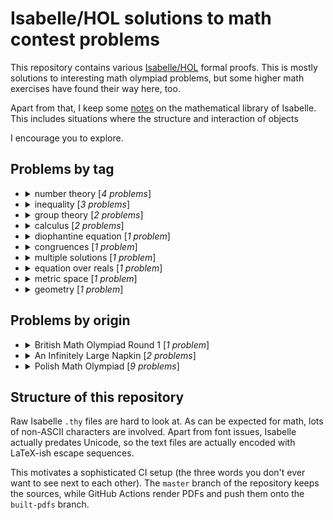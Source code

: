 # Isabelle/HOL solutions to math contest problems

This repository contains various [Isabelle/HOL] formal proofs. This is mostly solutions
to interesting math olympiad problems, but some higher math exercises have found their way
here, too.

Apart from that, I keep some [notes] on the mathematical library of Isabelle. This includes
situations where the structure and interaction of objects 

I encourage you to explore.

[notes]: https://github.com/NieDzejkob/isabelle-math-contests/blob/master/NOTES.md
[Isabelle/HOL]: https://isabelle.in.tum.de/

## Problems by tag

- <details>
  <summary>number theory [<i>4 problems</i>]</summary>
  
  - [BMO1 2015 Problem 2](https://github.com/NieDzejkob/isabelle-math-contests/blob/built-pdfs/BMO1/2015/BMO1-2015-Problem_2.pdf) (number theory)
  - [Polish MO 1969 Round 1 Problem 1](https://github.com/NieDzejkob/isabelle-math-contests/blob/built-pdfs/Polish_MO/1969/Round_1/Polish_MO-1969-Round_1-Problem_1.pdf) (number theory, diophantine equation)
  - [Polish MO 1969 Round 1 Warmup Problem A](https://github.com/NieDzejkob/isabelle-math-contests/blob/built-pdfs/Polish_MO/1969/Round_1/Polish_MO-1969-Round_1-Warmup_Problem_A.pdf) (number theory, congruences)
  - [Polish MO 2020 Round 1 Problem 3](https://github.com/NieDzejkob/isabelle-math-contests/blob/built-pdfs/Polish_MO/2020/Round_1/Polish_MO-2020-Round_1-Problem_3.pdf) (number theory)
  </details>
- <details>
  <summary>inequality [<i>3 problems</i>]</summary>
  
  - [Polish MO 1969 Round 1 Problem 5](https://github.com/NieDzejkob/isabelle-math-contests/blob/built-pdfs/Polish_MO/1969/Round_1/Polish_MO-1969-Round_1-Problem_5.pdf) (inequality)
  - [Polish MO 1969 Round 1 Warmup Problem B](https://github.com/NieDzejkob/isabelle-math-contests/blob/built-pdfs/Polish_MO/1969/Round_1/Polish_MO-1969-Round_1-Warmup_Problem_B.pdf) (inequality, multiple solutions, calculus)
  - [Polish MO 2020 Round 1 Problem 1](https://github.com/NieDzejkob/isabelle-math-contests/blob/built-pdfs/Polish_MO/2020/Round_1/Polish_MO-2020-Round_1-Problem_1.pdf) (inequality)
  </details>
- <details>
  <summary>group theory [<i>2 problems</i>]</summary>
  
  - [Napkin Problem 1A](https://github.com/NieDzejkob/isabelle-math-contests/blob/built-pdfs/Napkin/Napkin-Problem_1A.pdf) (group theory)
  - [Napkin Problem 1B](https://github.com/NieDzejkob/isabelle-math-contests/blob/built-pdfs/Napkin/Napkin-Problem_1B.pdf) (group theory)
  </details>
- <details>
  <summary>calculus [<i>2 problems</i>]</summary>
  
  - [Polish MO 1969 Round 1 Problem 2](https://github.com/NieDzejkob/isabelle-math-contests/blob/built-pdfs/Polish_MO/1969/Round_1/Polish_MO-1969-Round_1-Problem_2.pdf) (calculus)
  - [Polish MO 1969 Round 1 Warmup Problem B](https://github.com/NieDzejkob/isabelle-math-contests/blob/built-pdfs/Polish_MO/1969/Round_1/Polish_MO-1969-Round_1-Warmup_Problem_B.pdf) (inequality, multiple solutions, calculus)
  </details>
- <details>
  <summary>diophantine equation [<i>1 problem</i>]</summary>
  
  - [Polish MO 1969 Round 1 Problem 1](https://github.com/NieDzejkob/isabelle-math-contests/blob/built-pdfs/Polish_MO/1969/Round_1/Polish_MO-1969-Round_1-Problem_1.pdf) (number theory, diophantine equation)
  </details>
- <details>
  <summary>congruences [<i>1 problem</i>]</summary>
  
  - [Polish MO 1969 Round 1 Warmup Problem A](https://github.com/NieDzejkob/isabelle-math-contests/blob/built-pdfs/Polish_MO/1969/Round_1/Polish_MO-1969-Round_1-Warmup_Problem_A.pdf) (number theory, congruences)
  </details>
- <details>
  <summary>multiple solutions [<i>1 problem</i>]</summary>
  
  - [Polish MO 1969 Round 1 Warmup Problem B](https://github.com/NieDzejkob/isabelle-math-contests/blob/built-pdfs/Polish_MO/1969/Round_1/Polish_MO-1969-Round_1-Warmup_Problem_B.pdf) (inequality, multiple solutions, calculus)
  </details>
- <details>
  <summary>equation over reals [<i>1 problem</i>]</summary>
  
  - [Polish MO 1969 Round 1 Warmup Problem C](https://github.com/NieDzejkob/isabelle-math-contests/blob/built-pdfs/Polish_MO/1969/Round_1/Polish_MO-1969-Round_1-Warmup_Problem_C.pdf) (equation over reals)
  </details>
- <details>
  <summary>metric space [<i>1 problem</i>]</summary>
  
  - [Polish MO 1969 Round 1 Warmup Problem D](https://github.com/NieDzejkob/isabelle-math-contests/blob/built-pdfs/Polish_MO/1969/Round_1/Polish_MO-1969-Round_1-Warmup_Problem_D.pdf) (metric space, geometry)
  </details>
- <details>
  <summary>geometry [<i>1 problem</i>]</summary>
  
  - [Polish MO 1969 Round 1 Warmup Problem D](https://github.com/NieDzejkob/isabelle-math-contests/blob/built-pdfs/Polish_MO/1969/Round_1/Polish_MO-1969-Round_1-Warmup_Problem_D.pdf) (metric space, geometry)
  </details>

## Problems by origin

- <details>
  <summary>British Math Olympiad Round 1 [<i>1 problem</i>]</summary>
  
  - 2015
    - [Problem 2](https://github.com/NieDzejkob/isabelle-math-contests/blob/built-pdfs/BMO1/2015/BMO1-2015-Problem_2.pdf) (number theory)
    
  
  </details>
- <details>
  <summary>An Infinitely Large Napkin [<i>2 problems</i>]</summary>
  
  - [Problem 1A](https://github.com/NieDzejkob/isabelle-math-contests/blob/built-pdfs/Napkin/Napkin-Problem_1A.pdf) (group theory)
  - [Problem 1B](https://github.com/NieDzejkob/isabelle-math-contests/blob/built-pdfs/Napkin/Napkin-Problem_1B.pdf) (group theory)
  
  </details>
- <details>
  <summary>Polish Math Olympiad [<i>9 problems</i>]</summary>
  
  - 1969
    - Round 1
      - [Problem 1](https://github.com/NieDzejkob/isabelle-math-contests/blob/built-pdfs/Polish_MO/1969/Round_1/Polish_MO-1969-Round_1-Problem_1.pdf) (number theory, diophantine equation)
      - [Problem 2](https://github.com/NieDzejkob/isabelle-math-contests/blob/built-pdfs/Polish_MO/1969/Round_1/Polish_MO-1969-Round_1-Problem_2.pdf) (calculus)
      - [Problem 5](https://github.com/NieDzejkob/isabelle-math-contests/blob/built-pdfs/Polish_MO/1969/Round_1/Polish_MO-1969-Round_1-Problem_5.pdf) (inequality)
      - [Warmup Problem A](https://github.com/NieDzejkob/isabelle-math-contests/blob/built-pdfs/Polish_MO/1969/Round_1/Polish_MO-1969-Round_1-Warmup_Problem_A.pdf) (number theory, congruences)
      - [Warmup Problem B](https://github.com/NieDzejkob/isabelle-math-contests/blob/built-pdfs/Polish_MO/1969/Round_1/Polish_MO-1969-Round_1-Warmup_Problem_B.pdf) (inequality, multiple solutions, calculus)
      - [Warmup Problem C](https://github.com/NieDzejkob/isabelle-math-contests/blob/built-pdfs/Polish_MO/1969/Round_1/Polish_MO-1969-Round_1-Warmup_Problem_C.pdf) (equation over reals)
      - [Warmup Problem D](https://github.com/NieDzejkob/isabelle-math-contests/blob/built-pdfs/Polish_MO/1969/Round_1/Polish_MO-1969-Round_1-Warmup_Problem_D.pdf) (metric space, geometry)
      
    
  - 2020
    - Round 1
      - [Problem 1](https://github.com/NieDzejkob/isabelle-math-contests/blob/built-pdfs/Polish_MO/2020/Round_1/Polish_MO-2020-Round_1-Problem_1.pdf) (inequality)
      - [Problem 3](https://github.com/NieDzejkob/isabelle-math-contests/blob/built-pdfs/Polish_MO/2020/Round_1/Polish_MO-2020-Round_1-Problem_3.pdf) (number theory)
      
    
  
  </details>


## Structure of this repository

Raw Isabelle `.thy` files are hard to look at. As can be expected for math,
lots of non-ASCII characters are involved. Apart from font issues, Isabelle actually
predates Unicode, so the text files are actually encoded with LaTeX-ish escape sequences.

This motivates a sophisticated CI setup (the three words you don't ever want to see next
to each other). The `master` branch of the repository keeps the sources, while GitHub
Actions render PDFs and push them onto the `built-pdfs` branch.
